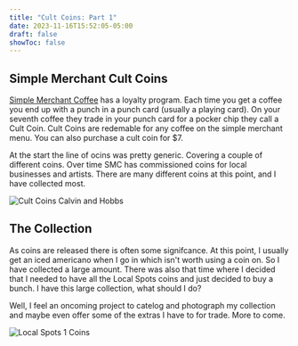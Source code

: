 ```yaml
---
title: "Cult Coins: Part 1"
date: 2023-11-16T15:52:05-05:00
draft: false
showToc: false
---
```


## Simple Merchant Cult Coins

[Simple Merchant Coffee](https://www.simplemerchantcoffee.com) has a loyalty program. Each time you get a coffee you end up with a punch in a punch card (usually a playing card). On your seventh coffee they trade in your punch card for a pocker chip they call a Cult Coin. Cult Coins are redemable for any coffee on the simple merchant menu. You can also purchase a cult coin for $7.

At the start the line of ocins was pretty generic. Covering a couple of different coins. Over time SMC has commissioned coins for local businesses and artists. There are many different coins at this point, and I have collected most.

![Cult Coins Calvin and Hobbs](/assets/img/2023/cultcoins/calvin1.jpg "Calvin and Hobbs Coin")

## The Collection

As coins are released there is often some signifcance. At this point, I usually get an iced americano when I go in which isn't worth using a coin on. So I have collected a large amount. There was also that time where I decided that I needed to have all the Local Spots coins and just decided to buy a bunch. I have this large collection, what should I do?

Well, I feel an oncoming project to catelog and photograph my collection and maybe even offer some of the extras I have to for trade. More to come.

![Local Spots 1 Coins](/assets/img/2023/cultcoins/localspots1.jpg "Local Spots Cult Coins")
